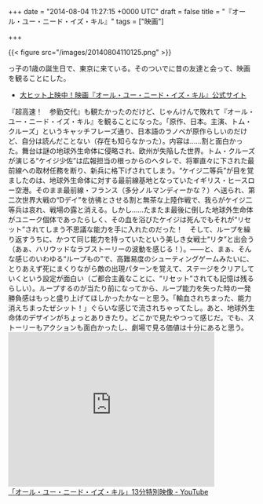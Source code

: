 
+++
date = "2014-08-04 11:27:15 +0000 UTC"
draft = false
title = "『オール・ユー・ニード・イズ・キル』"
tags = ["映画"]

+++


{{< figure src="/images/20140804110125.png"  >}}

っ子の1歳の誕生日で、東京に来ている。そのついでに昔の友達と会って、映画を観ることにした。

<ul>
<li><a href="http://wwws.warnerbros.co.jp/edgeoftomorrow/">大ヒット上映中！映画『オール・ユー・ニード・イズ・キル』公式サイト</a></li>
</ul>『超高速！　参勤交代』も観たかったのだけど、じゃんけんで敗れて『オール・ユー・ニード・イズ・キル』を観ることになった。「原作、日本。主演、トム・クルーズ」というキャッチフレーズ通り、日本語のラノベが原作らしいのだけど、自分は読んだことない（存在も知らなかった）。内容は……割と面白かった。舞台は謎の地球外生命体に侵略され、欧州が失陥した世界。トム・クルーズが演じる“ケイジ少佐”は広報担当の根っからのヘタレで、将軍直々に下された最前線への取材任務を断り、新兵に格下げされてしまう。“ケイジ二等兵”が目を覚ましたのは、地球外生命体に対する最前線基地となっていたイギリス・ヒースロー空港。そのまま最前線・フランス（多分ノルマンディーかな？）へ送られ、第二次世界大戦の“Dデイ”を彷彿とさせる割と無茶な上陸作戦で、我らがケイジ二等兵は哀れ、戦場の露と消える。しかし……たまたま最後に倒した地球外生命体がユニーク個体であったらしく、その血を浴びたケイジは死んでもそれが“リセット”されてしまう不思議な能力を手に入れたのだった！　そして、ループを繰り返すうちに、かつて同じ能力を持っていたという美しき女戦士“リタ”と出会う（あぁ、ハリウッドなラブストーリーの波動を感じる！）。――と、まぁ、そんな感じのいわゆる“ループもの”で、高難易度のシューティングゲームみたいに、とりあえず死にまくりながら敵の出現パターンを覚えて、ステージをクリアしていくという設定が面白い（ご都合主義なことに、“リセット”されても記憶は残るらしい）。ループするのが当たり前になってから、ループ能力を失った時の一発勝負感はもっと盛り上げてほしかったかなーと思う。「輸血されちまった、能力消えちまったぜシット！」ぐらいな感じで流されちゃってたし。あと、地球外生命体のデザインがちょっとありきたり。どこかで見たやつって感じだ。でも、ストーリーもアクションも面白かったし、劇場で見る価値は十分にあると思う。<iframe width="420" height="315" frameborder="0" allowfullscreen="" src="https://youtube.googleapis.com/v/4YTT16h-sNM&amp;source=uds"></iframe><br/><a href="http://www.youtube.com/watch?v=4YTT16h-sNM">「オール・ユー・ニード・イズ・キル」13分特別映像 - YouTube</a>


